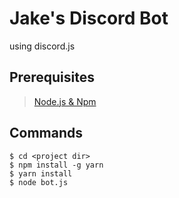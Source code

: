 # Jake's Discord Bot
using discord.js

## Prerequisites
> <a href="https://nodejs.org/en/">Node.js & Npm</a>

## Commands
```
$ cd <project dir>
$ npm install -g yarn
$ yarn install
$ node bot.js
```

